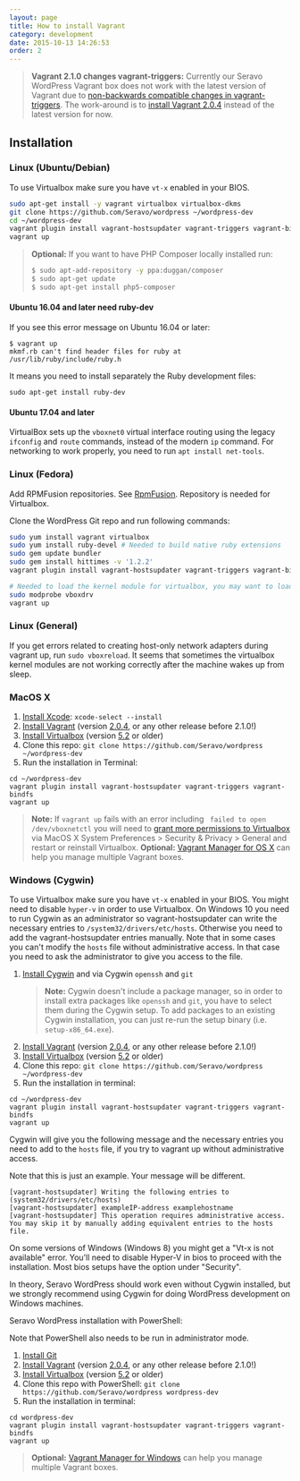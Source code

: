 ```yaml
---
layout: page
title: How to install Vagrant
category: development
date: 2015-10-13 14:26:53
order: 2
---
```


> **Vagrant 2.1.0 changes vagrant-triggers:** Currently our Seravo WordPress Vagrant box does not work with the latest version of Vagrant due to [non-backwards compatible changes in vagrant-triggers](https://github.com/Seravo/wp-palvelu-vagrant/issues/49). The work-around is to [install Vagrant 2.0.4](https://releases.hashicorp.com/vagrant/2.0.4/) instead of the latest version for now.

## Installation

### Linux (Ubuntu/Debian)

To use Virtualbox make sure you have ```vt-x``` enabled in your BIOS.

```bash
sudo apt-get install -y vagrant virtualbox virtualbox-dkms
git clone https://github.com/Seravo/wordpress ~/wordpress-dev
cd ~/wordpress-dev
vagrant plugin install vagrant-hostsupdater vagrant-triggers vagrant-bindfs
vagrant up
```

> **Optional:** If you want to have PHP Composer locally installed run:
>
> ```bash
> $ sudo apt-add-repository -y ppa:duggan/composer
> $ sudo apt-get update
> $ sudo apt-get install php5-composer
> ```

#### Ubuntu 16.04 and later need ruby-dev

If you see this error message on Ubuntu 16.04 or later:

```
$ vagrant up
mkmf.rb can't find header files for ruby at /usr/lib/ruby/include/ruby.h
```

It means you need to install separately the Ruby development files:

```
sudo apt-get install ruby-dev
```

#### Ubuntu 17.04 and later

VirtualBox sets up the `vboxnet0` virtual interface routing using the legacy `ifconfig` and `route`
commands, instead of the modern `ip` command. For networking to work properly, you need to run
`apt install net-tools`.

### Linux (Fedora)

Add RPMFusion repositories. See  [RpmFusion](http://rpmfusion.org/). Repository is
needed for Virtualbox.

Clone the WordPress Git repo and run following commands:

```bash
sudo yum install vagrant virtualbox
sudo yum install ruby-devel # Needed to build native ruby extensions
sudo gem update bundler
sudo gem install hittimes -v '1.2.2'
vagrant plugin install vagrant-hostsupdater vagrant-triggers vagrant-bindfs

# Needed to load the kernel module for virtualbox, you may want to load it automatically on boot...
sudo modprobe vboxdrv
vagrant up
```

### Linux (General)

If you get errors related to creating host-only network adapters during vagrant up, run ```sudo vboxreload```.
It seems that sometimes the virtualbox kernel modules are not working correctly after the machine wakes up from sleep.

### MacOS X

1. [Install Xcode](https://developer.apple.com/xcode/downloads/): `xcode-select --install`
2. [Install Vagrant](http://docs.vagrantup.com/v2/installation/) (version [2.0.4](https://releases.hashicorp.com/vagrant/2.0.4/), or any other release before 2.1.0!)
3. [Install Virtualbox](https://www.virtualbox.org/wiki/Downloads) (version [5.2](https://www.virtualbox.org/wiki/Download_Old_Builds_5_2) or older)
4. Clone this repo: `git clone https://github.com/Seravo/wordpress ~/wordpress-dev`
5. Run the installation in Terminal:
```
cd ~/wordpress-dev
vagrant plugin install vagrant-hostsupdater vagrant-triggers vagrant-bindfs
vagrant up
```

> **Note:** If `vagrant up` fails with an error including ` failed to open /dev/vboxnetctl` you will need to [grant more permissions to Virtualbox](https://developer.apple.com/library/archive/technotes/tn2459/_index.html) via MacOS X System Preferences > Security & Privacy > General and restart or reinstall Virtualbox.
> **Optional:** [Vagrant Manager for OS X](http://vagrantmanager.com/) can help you manage multiple Vagrant boxes.

### Windows (Cygwin)

To use Virtualbox make sure you have ```vt-x``` enabled in your BIOS.
You might need to disable ```hyper-v``` in order to use Virtualbox.
On Windows 10 you need to run Cygwin as an administrator so vagrant-hostsupdater can write the necessary entries to ```/system32/drivers/etc/hosts```. Otherwise you need to add the vagrant-hostsupdater entries manually.
Note that in some cases you can't modify the ```hosts``` file without administrative access. In that case you need to ask the administrator to give you access to the file.

1. [Install Cygwin](https://www.cygwin.com/) and via Cygwin `openssh` and `git`
    > **Note:** Cygwin doesn't include a package manager, so in order to install extra packages like `openssh` and `git`, you have to select them during the Cygwin setup. To add packages to an existing Cygwin installation, you can just re-run the setup binary (i.e. `setup-x86_64.exe`). 
2. [Install Vagrant](http://docs.vagrantup.com/v2/installation/) (version [2.0.4](https://releases.hashicorp.com/vagrant/2.0.4/), or any other release before 2.1.0!)
3. [Install Virtualbox](https://www.virtualbox.org/wiki/Downloads) (version [5.2](https://www.virtualbox.org/wiki/Download_Old_Builds_5_2) or older)
4. Clone this repo: `git clone https://github.com/Seravo/wordpress ~/wordpress-dev`
5. Run the installation in terminal:
```
cd ~/wordpress-dev
vagrant plugin install vagrant-hostsupdater vagrant-triggers vagrant-bindfs
vagrant up
```
Cygwin will give you the following message and the necessary entries you need to add to the ```hosts``` file, if you try to vagrant up without administrative access.

Note that this is just an example. Your message will be different.
```
[vagrant-hostsupdater] Writing the following entries to (system32/drivers/etc/hosts)
[vagrant-hostsupdater] exampleIP-address examplehostname
[vagrant-hostsupdater] This operation requires administrative access.
You may skip it by manually adding equivalent entries to the hosts file.
```

On some versions of Windows (Windows 8) you might get a "Vt-x is not available" error. You'll need to disable Hyper-V in bios to proceed with the installation.
Most bios setups have the option under "Security".

In theory, Seravo WordPress should work even without Cygwin installed, but we strongly recommend using Cygwin for doing WordPress development on Windows machines.

Seravo WordPress installation with PowerShell:

Note that PowerShell also needs to be run in administrator mode.

1. [Install Git](https://git-scm.com/downloads)
2. [Install Vagrant](http://docs.vagrantup.com/v2/installation/) (version [2.0.4](https://releases.hashicorp.com/vagrant/2.0.4/), or any other release before 2.1.0!)
3. [Install Virtualbox](https://www.virtualbox.org/wiki/Download_Old_Builds_5_2)  (version [5.2](https://www.virtualbox.org/wiki/Download_Old_Builds_5_2) or older)
4. Clone this repo with PowerShell: `git clone https://github.com/Seravo/wordpress wordpress-dev`
5. Run the installation in terminal:
```
cd wordpress-dev
vagrant plugin install vagrant-hostsupdater vagrant-triggers vagrant-bindfs
vagrant up
```

> **Optional:** [Vagrant Manager for Windows](http://vagrantmanager.com/windows/) can help you manage multiple Vagrant boxes.
